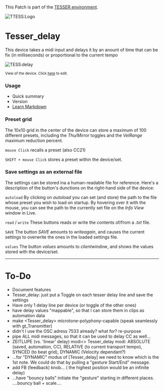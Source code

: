This Patch is part of the [TESSER environment](https://bitbucket.org/AdrianArtacho/tesserakt/src/master/).

![TTESS:Logo](https://bitbucket.org/AdrianArtacho/tesserakt/raw/HEAD/TESSER_logo.png)

# Tesser_delay

This device takes a midi input and delays it by an anount of time that can be fix (in milliseconds) or proportional to the current tempo

![TESS:delay](https://docs.google.com/drawings/d/e/2PACX-1vSY5tPxPJAz-e3lKP6LcjSKrl4MXBU2I3c-ekQ02EicnxON9fFMW7IFgdhEzwGuT2PW1UqeSH9ifO5r/pub?w=715&h=350)

<sup>View of the device. Click  [here](https://docs.google.com/drawings/d/1PhLockgp09icAxNFx-1PHGeKwntM-sPB3hn-L10hLMU/edit) to edit.</sup>

### Usage

* Quick summary
* Version
* [Learn Markdown](https://bitbucket.org/tutorials/markdowndemo)

### Preset grid

The 10x10 grid in the center of the device can store a maximum of 100 different presets, including the *Thu/Mirror* toggles and the *VelRange* maximum reduction percent.

`mouse Click` recalls a preset (also CC21)

`SHIFT + mouse Click` stores a preset within the device/set.

### Save settings as an external file

The settings can be stored ina a human-readable file for reference. Here's a description of the button's dunctions on the right-hand side of the device:

`autoload` By clicking on *autoload* you can set (and store) the path to the file whose preset you wish to load on startup. By hovering over it with the mouse, you can see the path to the currently set file on the *Info View* window in Live.

`read` / `write` These buttons reads or write the contents of/from a *.txt* file.

`SAVE` The button *SAVE* amounts to *writeagain*, and causes the current settings to overwrite the ones in the loaded settings file.

`values` The button *values* amounts to *clientwindow*, and shows the values stored with the device/set.

____

# To-Do

* Document features
* Tesser_delay: just put a Toggle on each tesser delay line and save the settings
* Have only 1 delay line per device (or toggle of the other ones)
* have delay values "mappable", so that I can store them in clips as automation data
* make <Tesser_delay> microtone-polyphony-capable (speak seamlessly with gt_Transmitter)
* didn't I use the OSC adress 7533 already? what for? re-purpose
* pipe ALL midi messages, so that it can be used to delay CC as well...
* ZEITLUPE (vs. 'linear' delay) modi<> Tesser_delay modi: ABSOLUTE (saved, automation, CC), RELATIVE (to current transport tempo), SYNCED (to beat grid), DYNAMIC (Velocity dependant?)
* ...for "DYNAMIC" modus of [Tesser_delay] we need to know which is the 1st note.  We could do that by pulling a "gesture Start/End" message.
* add FB (feedback) knob... ( the highest position would be an infinite delay)
* ...have "bouncy balls" initiate the "gesture" starting in different places.  ....bouncy ball + scale....
